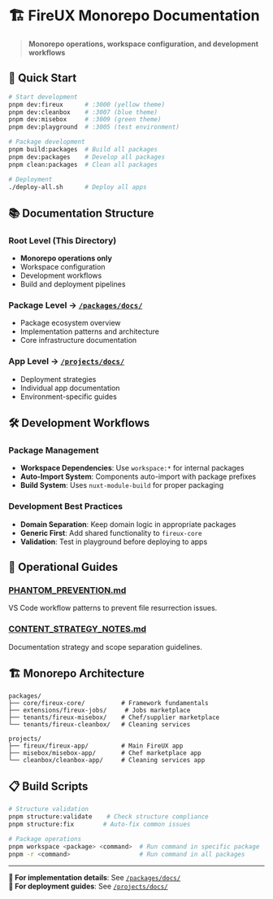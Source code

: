 # 🏗️ FireUX Monorepo Documentation

> **Monorepo operations, workspace configuration, and development workflows**

## 🚀 Quick Start

```bash
# Start development
pnpm dev:fireux      # :3000 (yellow theme)
pnpm dev:cleanbox    # :3007 (blue theme)
pnpm dev:misebox     # :3009 (green theme)
pnpm dev:playground  # :3005 (test environment)

# Package development
pnpm build:packages  # Build all packages
pnpm dev:packages    # Develop all packages
pnpm clean:packages  # Clean all packages

# Deployment
./deploy-all.sh      # Deploy all apps
```

## 📚 Documentation Structure

### **Root Level** (This Directory)

- **Monorepo operations only**
- Workspace configuration
- Development workflows
- Build and deployment pipelines

### **Package Level** → [`/packages/docs/`](../packages/docs/)

- Package ecosystem overview
- Implementation patterns and architecture
- Core infrastructure documentation

### **App Level** → [`/projects/docs/`](../projects/docs/)

- Deployment strategies
- Individual app documentation
- Environment-specific guides

## 🛠️ Development Workflows

### Package Management

- **Workspace Dependencies**: Use `workspace:*` for internal packages
- **Auto-Import System**: Components auto-import with package prefixes
- **Build System**: Uses `nuxt-module-build` for proper packaging

### Development Best Practices

- **Domain Separation**: Keep domain logic in appropriate packages
- **Generic First**: Add shared functionality to `fireux-core`
- **Validation**: Test in playground before deploying to apps

## 🔧 Operational Guides

### **[PHANTOM_PREVENTION.md](./PHANTOM_PREVENTION.md)**

VS Code workflow patterns to prevent file resurrection issues.

### **[CONTENT_STRATEGY_NOTES.md](./CONTENT_STRATEGY_NOTES.md)**

Documentation strategy and scope separation guidelines.

## 🏗️ Monorepo Architecture

```
packages/
├── core/fireux-core/          # Framework fundamentals
├── extensions/fireux-jobs/     # Jobs marketplace
├── tenants/fireux-misebox/    # Chef/supplier marketplace
└── tenants/fireux-cleanbox/   # Cleaning services

projects/
├── fireux/fireux-app/         # Main FireUX app
├── misebox/misebox-app/       # Chef marketplace app
└── cleanbox/cleanbox-app/     # Cleaning services app
```

## 📋 Build Scripts

```bash
# Structure validation
pnpm structure:validate    # Check structure compliance
pnpm structure:fix        # Auto-fix common issues

# Package operations
pnpm workspace <package> <command>  # Run command in specific package
pnpm -r <command>                   # Run command in all packages
```

---

**📖 For implementation details**: See [`/packages/docs/`](../packages/docs/)  
**🚀 For deployment guides**: See [`/projects/docs/`](../projects/docs/)
